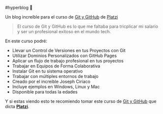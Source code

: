 #hyperblog 💚

Un  blog increíble para el curso de [Git y GitHub](https://platzi.com/cursos/git-github/ "Git y GitHub") de [Platzi](https://platzi.com/ "Platzi")
> El curso de Git y GitHub es lo que me faltaba para tricplicar mi salario y ser un profesional exitoso en el mundo  tech.

En este curso podré:
* Llevar un Control de Versiones en tus Proyectos con Git
* Utilizar Dominios Personalizados con GitHub Pages
* Aplicar un flujo de trabajo profesional en tus proyectos
* Trabajar en Equipos de Forma Colaborativa
* Instalar Git en tu sistema operativo
* Trabajar con múltiples entornos de trabajo
* Creado por el increible Joseph Ciriaco
* Incluye ejemplos en Windows, Linux y Mac
* Disponible para todas la edades

Y si estas viendo esto te recomiendo tomar este curso de [Git y GitHub](https://platzi.com/cursos/git-github/ "Git y GitHub") que dicta [**Platzi**](https://platzi.com/ "Platzi").
